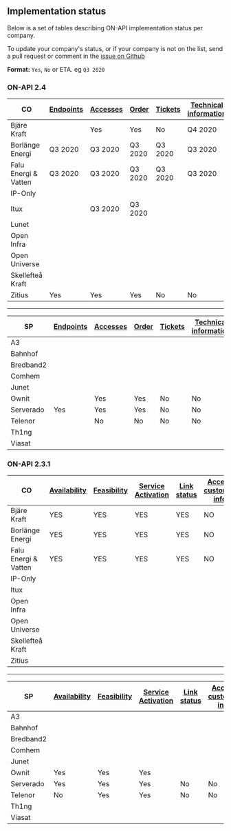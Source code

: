 ## Implementation status

Below is a set of tables describing ON-API implementation status per company.

To update your company's status, or if your company is not on the list, send a pull request or comment in the [issue on Github](https://github.com/on-api/on-api/issues/6)

**Format:** `Yes`, `No` or ETA. eg `Q3 2020`


### ON-API 2.4

| CO                |[Endpoints](2.4.0/spec/endpoints.md) | [Accesses](2.4.0/spec/accesses.md) | [Order](2.4.0/spec/orders.md) | [Tickets](2.4.0/spec/tickets.md) | [Technical information](2.4.0/spec/technical_info.md) | [Contacts](2.4.0/spec/contacts.md) | [Subscriptions](2.4.0/spec/subscriptions.md) | [Invoice Specification](2.4.0/spec/invoice_specification.md) | [Web portal](2.4.0/spec/web_portal.md) |
|-------------------|-------------------------------------|------------------------------------|-------------------------------|----------------------------------|-------------------------------------------------------|------------------------------------|----------------------------------------------|--------------------------------------------------------------|---------------------------------|
|Bjäre Kraft        | | Yes                                | Yes                           | No                               | Q4 2020                                              | No                                 |  Q3 2020                                     | Q3 2020                                                      | Yes                             |
|Borlänge Energi    | Q3 2020 | Q3 2020 | Q3 2020 | Q3 2020 | Q3 2020 | Q3 2020 | Q3 2020 | Q3 2020 | Q3 2020 |
|Falu Energi & Vatten| Q3 2020 | Q3 2020 | Q3 2020 | Q3 2020 | Q3 2020 | Q3 2020 | Q3 2020 | Q3 2020 | Q3 2020 |
|IP-Only| | | | | | | | | |
|Itux| |Q3 2020|Q3 2020| | | | | | |
|Lunet| | | | | | | | | |
|Open Infra| | | | | | | | | |
|Open Universe| | | | | | | | | |
|Skellefteå Kraft| | | | | | | | | |
|Zitius| Yes | Yes | Yes | No | No | No | Yes | No | No |

---

| SP                | [Endpoints](2.4.0/spec/endpoints.md) | [Accesses](2.4.0/spec/accesses.md) | [Order](2.4.0/spec/orders.md) | [Tickets](2.4.0/spec/tickets.md) | [Technical information](2.4.0/spec/technical_info.md) | [Contacts](2.4.0/spec/contacts.md) | [Subscriptions](2.4.0/spec/subscriptions.md) | [Invoice Specification](2.4.0/spec/invoice_specification.md) | [Web portal](2.4.0/spec/web_portal.md) |
|-------------------|--------------------------------------|------------------------------------|-------------------------------|----------------------------------|-------------------------------------------------------|------------------------------------|----------------------------------------------|--------------------------------------------------------------|----------------------------------------|
|A3 | | | | | | | | | |
|Bahnhof| | | | | | | | | |
|Bredband2| | | | | | | | | |
|Comhem| | | | | | | | | |
|Junet| | | | | | | | | |
|Ownit| |Yes|Yes|No|No|No|No|No| |
|Serverado| Yes |Yes|Yes|No|No|Yes|No|No|No|
|Telenor| |No|No|No|No|No|No|No|No|
|Th1ng| | | | | | | | | |
|Viasat| | | | | | | | | |

### ON-API 2.3.1

| CO                | [Availability](2.3.1/availability.md) | [Feasibility](2.3.1/feasibility.md) | [Service Activation](2.3.1/service_activation.md) | [Link status](2.3.1/fm_linkstatus.md) | [Access customer info](2.3.1/access_customer_info.md) | [CO Active services](2.3.1/co_active_services.md) | [Web portal](2.3.1/web_portal.md) |
|-------------------|---------------------------------------|-------------------------------------|---------------------------------------------------|---------------------------------------|-------------------------------------------------------|---------------------------------------------------|-----------------------------------|
|Bjäre Kraft        | YES                                   | YES                                 | YES                                               | YES                                   | NO                                                    | YES                                               | YES                               |
|Borlänge Energi    | YES                                   | YES                                 | YES                                               | YES                                   | NO                                                    | YES                                               | YES                               |
|Falu Energi & Vatten| YES                                   | YES                                 | YES                                               | YES                                   | NO                                                    | YES                                               | YES                               |
|IP-Only| | | | | | | | |
|Itux| | | | | | | |
|Open Infra| | | | | | | |
|Open Universe| | | | | | | |
|Skellefteå Kraft| | | | | | | |
|Zitius| | | | | | | |

---

| SP                | [Availability](2.3.1/availability.md) | [Feasibility](2.3.1/feasibility.md) | [Service Activation](2.3.1/service_activation.md) | [Link status](2.3.1/fm_linkstatus.md) | [Access customer info](2.3.1/access_customer_info.md) | [CO Active services](2.3.1/co_active_services.md) | [Web portal](2.3.1/web_portal.md) |
|-------------------|---------------------------------------|-------------------------------------|---------------------------------------------------|---------------------------------------|-------------------------------------------------------|---------------------------------------------------|-----------------------------------|
|A3| | | | | | | |
|Bahnhof| | | | | | | |
|Bredband2| | | | | | | |
|Comhem| | | | | | | |
|Junet| | | | | | | |
|Ownit|Yes|Yes|Yes| | | | |
|Serverado|Yes|Yes|Yes|No|No|No|No|
|Telenor|No|Yes|Yes|No|No|No|No
|Th1ng| | | | | | | |
|Viasat| | | | | | | |
